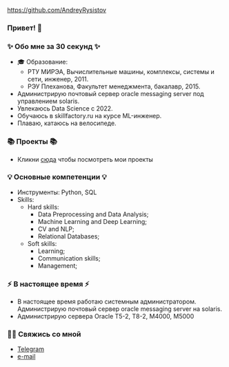 https://github.com/AndreyRysistov
### Привет! 👋

### ✨ Обо мне за 30 секунд ✨ 
* 🎓 Образование:
  - РТУ МИРЭА, Вычислительные машины, комплексы, системы и сети, инженер, 2011.
  - РЭУ Плеханова, Факультет менеджмента, бакалавр, 2015.
* Администрирую почтовый сервер oracle messaging server под управлением solaris.
* Увлекаюсь Data Science с 2022.
* Обучаюсь в skillfactory.ru на курсе ML-инженер.
* Плаваю, катаюсь на велосипеде.

### 📚 Проекты 📚

* Кликни [сюда]() чтобы посмотреть мои проекты

### 💡 Основные компетенции 💡
- Инструменты: Python, SQL
- Skills: 
    * Hard skills:
        - Data Preprocessing and Data Analysis;
        - Machine Learning and Deep Learning;
        - CV and NLP;
        - Relational Databases;
    * Soft skills:
        - Learning;
        - Communication skills;
        - Management;

### ⚡️ В настоящее время ⚡️
- В настоящее время работаю системным администратором. Администрирую почтовый сервер oracle messaging server на solaris.
- Администрирую сервера Oracle T5-2, T8-2, M4000, M5000 

### 🙌🏻 Свяжись со мной
- [Telegram](@fido8alex)
- [e-mail](fido8alex@gmail.com)

